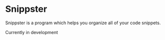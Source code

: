 # Snippster
Snippster is a program which helps you organize all of your code snippets. 

Currently in development
